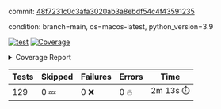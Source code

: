 commit: [48f7231c0c3afa3020ab3a8ebdf54c4f43591235](https://github.com/rcmdnk/homebrew-file/tree/48f7231c0c3afa3020ab3a8ebdf54c4f43591235)

condition: branch=main, os=macos-latest, python_version=3.9

[![test](https://github.com/rcmdnk/homebrew-file/actions/workflows/test.yml/badge.svg)](https://github.com/rcmdnk/homebrew-file/actions/runs/15146769585)
<a href="https://github.com/rcmdnk/homebrew-file/blob/48f7231c0c3afa3020ab3a8ebdf54c4f43591235/README.md"><img alt="Coverage" src="https://img.shields.io/badge/Coverage-62%25-yellow.svg" /></a><details><summary>Coverage Report </summary><table><tr><th>File</th><th>Stmts</th><th>Miss</th><th>Cover</th><th>Missing</th></tr><tbody><tr><td colspan="5"><b>bin</b></td></tr><tr><td>&nbsp; &nbsp;<a href="https://github.com/rcmdnk/homebrew-file/blob/48f7231c0c3afa3020ab3a8ebdf54c4f43591235/bin/brew-file">brew-file</a></td><td>2168</td><td>820</td><td>62%</td><td><a href="https://github.com/rcmdnk/homebrew-file/blob/48f7231c0c3afa3020ab3a8ebdf54c4f43591235/bin/brew-file#L56-L62">56&ndash;62</a>, <a href="https://github.com/rcmdnk/homebrew-file/blob/48f7231c0c3afa3020ab3a8ebdf54c4f43591235/bin/brew-file#L149">149</a>, <a href="https://github.com/rcmdnk/homebrew-file/blob/48f7231c0c3afa3020ab3a8ebdf54c4f43591235/bin/brew-file#L161">161</a>, <a href="https://github.com/rcmdnk/homebrew-file/blob/48f7231c0c3afa3020ab3a8ebdf54c4f43591235/bin/brew-file#L210">210</a>, <a href="https://github.com/rcmdnk/homebrew-file/blob/48f7231c0c3afa3020ab3a8ebdf54c4f43591235/bin/brew-file#L304">304</a>, <a href="https://github.com/rcmdnk/homebrew-file/blob/48f7231c0c3afa3020ab3a8ebdf54c4f43591235/bin/brew-file#L307">307</a>, <a href="https://github.com/rcmdnk/homebrew-file/blob/48f7231c0c3afa3020ab3a8ebdf54c4f43591235/bin/brew-file#L375-L377">375&ndash;377</a>, <a href="https://github.com/rcmdnk/homebrew-file/blob/48f7231c0c3afa3020ab3a8ebdf54c4f43591235/bin/brew-file#L386-L387">386&ndash;387</a>, <a href="https://github.com/rcmdnk/homebrew-file/blob/48f7231c0c3afa3020ab3a8ebdf54c4f43591235/bin/brew-file#L481">481</a>, <a href="https://github.com/rcmdnk/homebrew-file/blob/48f7231c0c3afa3020ab3a8ebdf54c4f43591235/bin/brew-file#L487-L490">487&ndash;490</a>, <a href="https://github.com/rcmdnk/homebrew-file/blob/48f7231c0c3afa3020ab3a8ebdf54c4f43591235/bin/brew-file#L528-L552">528&ndash;552</a>, <a href="https://github.com/rcmdnk/homebrew-file/blob/48f7231c0c3afa3020ab3a8ebdf54c4f43591235/bin/brew-file#L556-L564">556&ndash;564</a>, <a href="https://github.com/rcmdnk/homebrew-file/blob/48f7231c0c3afa3020ab3a8ebdf54c4f43591235/bin/brew-file#L690">690</a>, <a href="https://github.com/rcmdnk/homebrew-file/blob/48f7231c0c3afa3020ab3a8ebdf54c4f43591235/bin/brew-file#L810-L814">810&ndash;814</a>, <a href="https://github.com/rcmdnk/homebrew-file/blob/48f7231c0c3afa3020ab3a8ebdf54c4f43591235/bin/brew-file#L827-L832">827&ndash;832</a>, <a href="https://github.com/rcmdnk/homebrew-file/blob/48f7231c0c3afa3020ab3a8ebdf54c4f43591235/bin/brew-file#L843">843</a>, <a href="https://github.com/rcmdnk/homebrew-file/blob/48f7231c0c3afa3020ab3a8ebdf54c4f43591235/bin/brew-file#L860">860</a>, <a href="https://github.com/rcmdnk/homebrew-file/blob/48f7231c0c3afa3020ab3a8ebdf54c4f43591235/bin/brew-file#L864-L872">864&ndash;872</a>, <a href="https://github.com/rcmdnk/homebrew-file/blob/48f7231c0c3afa3020ab3a8ebdf54c4f43591235/bin/brew-file#L881-L884">881&ndash;884</a>, <a href="https://github.com/rcmdnk/homebrew-file/blob/48f7231c0c3afa3020ab3a8ebdf54c4f43591235/bin/brew-file#L886-L889">886&ndash;889</a>, <a href="https://github.com/rcmdnk/homebrew-file/blob/48f7231c0c3afa3020ab3a8ebdf54c4f43591235/bin/brew-file#L891-L894">891&ndash;894</a>, <a href="https://github.com/rcmdnk/homebrew-file/blob/48f7231c0c3afa3020ab3a8ebdf54c4f43591235/bin/brew-file#L905-L923">905&ndash;923</a>, <a href="https://github.com/rcmdnk/homebrew-file/blob/48f7231c0c3afa3020ab3a8ebdf54c4f43591235/bin/brew-file#L974-L984">974&ndash;984</a>, <a href="https://github.com/rcmdnk/homebrew-file/blob/48f7231c0c3afa3020ab3a8ebdf54c4f43591235/bin/brew-file#L987-L1014">987&ndash;1014</a>, <a href="https://github.com/rcmdnk/homebrew-file/blob/48f7231c0c3afa3020ab3a8ebdf54c4f43591235/bin/brew-file#L1030-L1045">1030&ndash;1045</a>, <a href="https://github.com/rcmdnk/homebrew-file/blob/48f7231c0c3afa3020ab3a8ebdf54c4f43591235/bin/brew-file#L1087">1087</a>, <a href="https://github.com/rcmdnk/homebrew-file/blob/48f7231c0c3afa3020ab3a8ebdf54c4f43591235/bin/brew-file#L1103-L1108">1103&ndash;1108</a>, <a href="https://github.com/rcmdnk/homebrew-file/blob/48f7231c0c3afa3020ab3a8ebdf54c4f43591235/bin/brew-file#L1112-L1114">1112&ndash;1114</a>, <a href="https://github.com/rcmdnk/homebrew-file/blob/48f7231c0c3afa3020ab3a8ebdf54c4f43591235/bin/brew-file#L1118-L1121">1118&ndash;1121</a>, <a href="https://github.com/rcmdnk/homebrew-file/blob/48f7231c0c3afa3020ab3a8ebdf54c4f43591235/bin/brew-file#L1125-L1127">1125&ndash;1127</a>, <a href="https://github.com/rcmdnk/homebrew-file/blob/48f7231c0c3afa3020ab3a8ebdf54c4f43591235/bin/brew-file#L1131-L1133">1131&ndash;1133</a>, <a href="https://github.com/rcmdnk/homebrew-file/blob/48f7231c0c3afa3020ab3a8ebdf54c4f43591235/bin/brew-file#L1137-L1139">1137&ndash;1139</a>, <a href="https://github.com/rcmdnk/homebrew-file/blob/48f7231c0c3afa3020ab3a8ebdf54c4f43591235/bin/brew-file#L1143-L1145">1143&ndash;1145</a>, <a href="https://github.com/rcmdnk/homebrew-file/blob/48f7231c0c3afa3020ab3a8ebdf54c4f43591235/bin/brew-file#L1149-L1151">1149&ndash;1151</a>, <a href="https://github.com/rcmdnk/homebrew-file/blob/48f7231c0c3afa3020ab3a8ebdf54c4f43591235/bin/brew-file#L1155-L1158">1155&ndash;1158</a>, <a href="https://github.com/rcmdnk/homebrew-file/blob/48f7231c0c3afa3020ab3a8ebdf54c4f43591235/bin/brew-file#L1162-L1164">1162&ndash;1164</a>, <a href="https://github.com/rcmdnk/homebrew-file/blob/48f7231c0c3afa3020ab3a8ebdf54c4f43591235/bin/brew-file#L1182">1182</a>, <a href="https://github.com/rcmdnk/homebrew-file/blob/48f7231c0c3afa3020ab3a8ebdf54c4f43591235/bin/brew-file#L1232-L1234">1232&ndash;1234</a>, <a href="https://github.com/rcmdnk/homebrew-file/blob/48f7231c0c3afa3020ab3a8ebdf54c4f43591235/bin/brew-file#L1237">1237</a>, <a href="https://github.com/rcmdnk/homebrew-file/blob/48f7231c0c3afa3020ab3a8ebdf54c4f43591235/bin/brew-file#L1243">1243</a>, <a href="https://github.com/rcmdnk/homebrew-file/blob/48f7231c0c3afa3020ab3a8ebdf54c4f43591235/bin/brew-file#L1265-L1268">1265&ndash;1268</a>, <a href="https://github.com/rcmdnk/homebrew-file/blob/48f7231c0c3afa3020ab3a8ebdf54c4f43591235/bin/brew-file#L1346">1346</a>, <a href="https://github.com/rcmdnk/homebrew-file/blob/48f7231c0c3afa3020ab3a8ebdf54c4f43591235/bin/brew-file#L1383">1383</a>, <a href="https://github.com/rcmdnk/homebrew-file/blob/48f7231c0c3afa3020ab3a8ebdf54c4f43591235/bin/brew-file#L1420">1420</a>, <a href="https://github.com/rcmdnk/homebrew-file/blob/48f7231c0c3afa3020ab3a8ebdf54c4f43591235/bin/brew-file#L1423">1423</a>, <a href="https://github.com/rcmdnk/homebrew-file/blob/48f7231c0c3afa3020ab3a8ebdf54c4f43591235/bin/brew-file#L1435">1435</a>, <a href="https://github.com/rcmdnk/homebrew-file/blob/48f7231c0c3afa3020ab3a8ebdf54c4f43591235/bin/brew-file#L1437">1437</a>, <a href="https://github.com/rcmdnk/homebrew-file/blob/48f7231c0c3afa3020ab3a8ebdf54c4f43591235/bin/brew-file#L1472-L1473">1472&ndash;1473</a>, <a href="https://github.com/rcmdnk/homebrew-file/blob/48f7231c0c3afa3020ab3a8ebdf54c4f43591235/bin/brew-file#L1478-L1481">1478&ndash;1481</a>, <a href="https://github.com/rcmdnk/homebrew-file/blob/48f7231c0c3afa3020ab3a8ebdf54c4f43591235/bin/brew-file#L1511-L1538">1511&ndash;1538</a>, <a href="https://github.com/rcmdnk/homebrew-file/blob/48f7231c0c3afa3020ab3a8ebdf54c4f43591235/bin/brew-file#L1545">1545</a>, <a href="https://github.com/rcmdnk/homebrew-file/blob/48f7231c0c3afa3020ab3a8ebdf54c4f43591235/bin/brew-file#L1547">1547</a>, <a href="https://github.com/rcmdnk/homebrew-file/blob/48f7231c0c3afa3020ab3a8ebdf54c4f43591235/bin/brew-file#L1556-L1557">1556&ndash;1557</a>, <a href="https://github.com/rcmdnk/homebrew-file/blob/48f7231c0c3afa3020ab3a8ebdf54c4f43591235/bin/brew-file#L1562">1562</a>, <a href="https://github.com/rcmdnk/homebrew-file/blob/48f7231c0c3afa3020ab3a8ebdf54c4f43591235/bin/brew-file#L1568">1568</a>, <a href="https://github.com/rcmdnk/homebrew-file/blob/48f7231c0c3afa3020ab3a8ebdf54c4f43591235/bin/brew-file#L1572-L1583">1572&ndash;1583</a>, <a href="https://github.com/rcmdnk/homebrew-file/blob/48f7231c0c3afa3020ab3a8ebdf54c4f43591235/bin/brew-file#L1586-L1591">1586&ndash;1591</a>, <a href="https://github.com/rcmdnk/homebrew-file/blob/48f7231c0c3afa3020ab3a8ebdf54c4f43591235/bin/brew-file#L1602-L1622">1602&ndash;1622</a>, <a href="https://github.com/rcmdnk/homebrew-file/blob/48f7231c0c3afa3020ab3a8ebdf54c4f43591235/bin/brew-file#L1650">1650</a>, <a href="https://github.com/rcmdnk/homebrew-file/blob/48f7231c0c3afa3020ab3a8ebdf54c4f43591235/bin/brew-file#L1689-L1696">1689&ndash;1696</a>, <a href="https://github.com/rcmdnk/homebrew-file/blob/48f7231c0c3afa3020ab3a8ebdf54c4f43591235/bin/brew-file#L1703-L1711">1703&ndash;1711</a>, <a href="https://github.com/rcmdnk/homebrew-file/blob/48f7231c0c3afa3020ab3a8ebdf54c4f43591235/bin/brew-file#L1727">1727</a>, <a href="https://github.com/rcmdnk/homebrew-file/blob/48f7231c0c3afa3020ab3a8ebdf54c4f43591235/bin/brew-file#L1737">1737</a>, <a href="https://github.com/rcmdnk/homebrew-file/blob/48f7231c0c3afa3020ab3a8ebdf54c4f43591235/bin/brew-file#L1743">1743</a>, <a href="https://github.com/rcmdnk/homebrew-file/blob/48f7231c0c3afa3020ab3a8ebdf54c4f43591235/bin/brew-file#L1753">1753</a>, <a href="https://github.com/rcmdnk/homebrew-file/blob/48f7231c0c3afa3020ab3a8ebdf54c4f43591235/bin/brew-file#L1762-L1763">1762&ndash;1763</a>, <a href="https://github.com/rcmdnk/homebrew-file/blob/48f7231c0c3afa3020ab3a8ebdf54c4f43591235/bin/brew-file#L1767">1767</a>, <a href="https://github.com/rcmdnk/homebrew-file/blob/48f7231c0c3afa3020ab3a8ebdf54c4f43591235/bin/brew-file#L1773">1773</a>, <a href="https://github.com/rcmdnk/homebrew-file/blob/48f7231c0c3afa3020ab3a8ebdf54c4f43591235/bin/brew-file#L1779-L1783">1779&ndash;1783</a>, <a href="https://github.com/rcmdnk/homebrew-file/blob/48f7231c0c3afa3020ab3a8ebdf54c4f43591235/bin/brew-file#L1799-L1806">1799&ndash;1806</a>, <a href="https://github.com/rcmdnk/homebrew-file/blob/48f7231c0c3afa3020ab3a8ebdf54c4f43591235/bin/brew-file#L1813-L1817">1813&ndash;1817</a>, <a href="https://github.com/rcmdnk/homebrew-file/blob/48f7231c0c3afa3020ab3a8ebdf54c4f43591235/bin/brew-file#L1821">1821</a>, <a href="https://github.com/rcmdnk/homebrew-file/blob/48f7231c0c3afa3020ab3a8ebdf54c4f43591235/bin/brew-file#L1834-L1835">1834&ndash;1835</a>, <a href="https://github.com/rcmdnk/homebrew-file/blob/48f7231c0c3afa3020ab3a8ebdf54c4f43591235/bin/brew-file#L1856-L1964">1856&ndash;1964</a>, <a href="https://github.com/rcmdnk/homebrew-file/blob/48f7231c0c3afa3020ab3a8ebdf54c4f43591235/bin/brew-file#L1967-L1976">1967&ndash;1976</a>, <a href="https://github.com/rcmdnk/homebrew-file/blob/48f7231c0c3afa3020ab3a8ebdf54c4f43591235/bin/brew-file#L1989">1989</a>, <a href="https://github.com/rcmdnk/homebrew-file/blob/48f7231c0c3afa3020ab3a8ebdf54c4f43591235/bin/brew-file#L1994">1994</a>, <a href="https://github.com/rcmdnk/homebrew-file/blob/48f7231c0c3afa3020ab3a8ebdf54c4f43591235/bin/brew-file#L1999-L2038">1999&ndash;2038</a>, <a href="https://github.com/rcmdnk/homebrew-file/blob/48f7231c0c3afa3020ab3a8ebdf54c4f43591235/bin/brew-file#L2048-L2075">2048&ndash;2075</a>, <a href="https://github.com/rcmdnk/homebrew-file/blob/48f7231c0c3afa3020ab3a8ebdf54c4f43591235/bin/brew-file#L2079-L2145">2079&ndash;2145</a>, <a href="https://github.com/rcmdnk/homebrew-file/blob/48f7231c0c3afa3020ab3a8ebdf54c4f43591235/bin/brew-file#L2152-L2155">2152&ndash;2155</a>, <a href="https://github.com/rcmdnk/homebrew-file/blob/48f7231c0c3afa3020ab3a8ebdf54c4f43591235/bin/brew-file#L2164-L2167">2164&ndash;2167</a>, <a href="https://github.com/rcmdnk/homebrew-file/blob/48f7231c0c3afa3020ab3a8ebdf54c4f43591235/bin/brew-file#L2176-L2179">2176&ndash;2179</a>, <a href="https://github.com/rcmdnk/homebrew-file/blob/48f7231c0c3afa3020ab3a8ebdf54c4f43591235/bin/brew-file#L2188-L2209">2188&ndash;2209</a>, <a href="https://github.com/rcmdnk/homebrew-file/blob/48f7231c0c3afa3020ab3a8ebdf54c4f43591235/bin/brew-file#L2219-L2237">2219&ndash;2237</a>, <a href="https://github.com/rcmdnk/homebrew-file/blob/48f7231c0c3afa3020ab3a8ebdf54c4f43591235/bin/brew-file#L2246-L2256">2246&ndash;2256</a>, <a href="https://github.com/rcmdnk/homebrew-file/blob/48f7231c0c3afa3020ab3a8ebdf54c4f43591235/bin/brew-file#L2259-L2274">2259&ndash;2274</a>, <a href="https://github.com/rcmdnk/homebrew-file/blob/48f7231c0c3afa3020ab3a8ebdf54c4f43591235/bin/brew-file#L2277-L2289">2277&ndash;2289</a>, <a href="https://github.com/rcmdnk/homebrew-file/blob/48f7231c0c3afa3020ab3a8ebdf54c4f43591235/bin/brew-file#L2296">2296</a>, <a href="https://github.com/rcmdnk/homebrew-file/blob/48f7231c0c3afa3020ab3a8ebdf54c4f43591235/bin/brew-file#L2300-L2307">2300&ndash;2307</a>, <a href="https://github.com/rcmdnk/homebrew-file/blob/48f7231c0c3afa3020ab3a8ebdf54c4f43591235/bin/brew-file#L2314-L2315">2314&ndash;2315</a>, <a href="https://github.com/rcmdnk/homebrew-file/blob/48f7231c0c3afa3020ab3a8ebdf54c4f43591235/bin/brew-file#L2344">2344</a>, <a href="https://github.com/rcmdnk/homebrew-file/blob/48f7231c0c3afa3020ab3a8ebdf54c4f43591235/bin/brew-file#L2350">2350</a>, <a href="https://github.com/rcmdnk/homebrew-file/blob/48f7231c0c3afa3020ab3a8ebdf54c4f43591235/bin/brew-file#L2358-L2362">2358&ndash;2362</a>, <a href="https://github.com/rcmdnk/homebrew-file/blob/48f7231c0c3afa3020ab3a8ebdf54c4f43591235/bin/brew-file#L2373-L2376">2373&ndash;2376</a>, <a href="https://github.com/rcmdnk/homebrew-file/blob/48f7231c0c3afa3020ab3a8ebdf54c4f43591235/bin/brew-file#L2383">2383</a>, <a href="https://github.com/rcmdnk/homebrew-file/blob/48f7231c0c3afa3020ab3a8ebdf54c4f43591235/bin/brew-file#L2390">2390</a>, <a href="https://github.com/rcmdnk/homebrew-file/blob/48f7231c0c3afa3020ab3a8ebdf54c4f43591235/bin/brew-file#L2394">2394</a>, <a href="https://github.com/rcmdnk/homebrew-file/blob/48f7231c0c3afa3020ab3a8ebdf54c4f43591235/bin/brew-file#L2415-L2448">2415&ndash;2448</a>, <a href="https://github.com/rcmdnk/homebrew-file/blob/48f7231c0c3afa3020ab3a8ebdf54c4f43591235/bin/brew-file#L2468">2468</a>, <a href="https://github.com/rcmdnk/homebrew-file/blob/48f7231c0c3afa3020ab3a8ebdf54c4f43591235/bin/brew-file#L2485-L2486">2485&ndash;2486</a>, <a href="https://github.com/rcmdnk/homebrew-file/blob/48f7231c0c3afa3020ab3a8ebdf54c4f43591235/bin/brew-file#L2490">2490</a>, <a href="https://github.com/rcmdnk/homebrew-file/blob/48f7231c0c3afa3020ab3a8ebdf54c4f43591235/bin/brew-file#L2495-L2496">2495&ndash;2496</a>, <a href="https://github.com/rcmdnk/homebrew-file/blob/48f7231c0c3afa3020ab3a8ebdf54c4f43591235/bin/brew-file#L2502-L2522">2502&ndash;2522</a>, <a href="https://github.com/rcmdnk/homebrew-file/blob/48f7231c0c3afa3020ab3a8ebdf54c4f43591235/bin/brew-file#L2526-L2536">2526&ndash;2536</a>, <a href="https://github.com/rcmdnk/homebrew-file/blob/48f7231c0c3afa3020ab3a8ebdf54c4f43591235/bin/brew-file#L2539">2539</a>, <a href="https://github.com/rcmdnk/homebrew-file/blob/48f7231c0c3afa3020ab3a8ebdf54c4f43591235/bin/brew-file#L2555">2555</a>, <a href="https://github.com/rcmdnk/homebrew-file/blob/48f7231c0c3afa3020ab3a8ebdf54c4f43591235/bin/brew-file#L2559-L2565">2559&ndash;2565</a>, <a href="https://github.com/rcmdnk/homebrew-file/blob/48f7231c0c3afa3020ab3a8ebdf54c4f43591235/bin/brew-file#L2567">2567</a>, <a href="https://github.com/rcmdnk/homebrew-file/blob/48f7231c0c3afa3020ab3a8ebdf54c4f43591235/bin/brew-file#L2573">2573</a>, <a href="https://github.com/rcmdnk/homebrew-file/blob/48f7231c0c3afa3020ab3a8ebdf54c4f43591235/bin/brew-file#L2602-L2614">2602&ndash;2614</a>, <a href="https://github.com/rcmdnk/homebrew-file/blob/48f7231c0c3afa3020ab3a8ebdf54c4f43591235/bin/brew-file#L2630-L2631">2630&ndash;2631</a>, <a href="https://github.com/rcmdnk/homebrew-file/blob/48f7231c0c3afa3020ab3a8ebdf54c4f43591235/bin/brew-file#L2633">2633</a>, <a href="https://github.com/rcmdnk/homebrew-file/blob/48f7231c0c3afa3020ab3a8ebdf54c4f43591235/bin/brew-file#L2643">2643</a>, <a href="https://github.com/rcmdnk/homebrew-file/blob/48f7231c0c3afa3020ab3a8ebdf54c4f43591235/bin/brew-file#L2658-L2905">2658&ndash;2905</a>, <a href="https://github.com/rcmdnk/homebrew-file/blob/48f7231c0c3afa3020ab3a8ebdf54c4f43591235/bin/brew-file#L2928-L2930">2928&ndash;2930</a>, <a href="https://github.com/rcmdnk/homebrew-file/blob/48f7231c0c3afa3020ab3a8ebdf54c4f43591235/bin/brew-file#L2939-L2949">2939&ndash;2949</a>, <a href="https://github.com/rcmdnk/homebrew-file/blob/48f7231c0c3afa3020ab3a8ebdf54c4f43591235/bin/brew-file#L2961-L2967">2961&ndash;2967</a>, <a href="https://github.com/rcmdnk/homebrew-file/blob/48f7231c0c3afa3020ab3a8ebdf54c4f43591235/bin/brew-file#L2979-L3003">2979&ndash;3003</a>, <a href="https://github.com/rcmdnk/homebrew-file/blob/48f7231c0c3afa3020ab3a8ebdf54c4f43591235/bin/brew-file#L3009-L3046">3009&ndash;3046</a>, <a href="https://github.com/rcmdnk/homebrew-file/blob/48f7231c0c3afa3020ab3a8ebdf54c4f43591235/bin/brew-file#L3054-L3078">3054&ndash;3078</a>, <a href="https://github.com/rcmdnk/homebrew-file/blob/48f7231c0c3afa3020ab3a8ebdf54c4f43591235/bin/brew-file#L3082-L3095">3082&ndash;3095</a>, <a href="https://github.com/rcmdnk/homebrew-file/blob/48f7231c0c3afa3020ab3a8ebdf54c4f43591235/bin/brew-file#L3099-L3112">3099&ndash;3112</a>, <a href="https://github.com/rcmdnk/homebrew-file/blob/48f7231c0c3afa3020ab3a8ebdf54c4f43591235/bin/brew-file#L3116">3116</a>, <a href="https://github.com/rcmdnk/homebrew-file/blob/48f7231c0c3afa3020ab3a8ebdf54c4f43591235/bin/brew-file#L3129-L3135">3129&ndash;3135</a>, <a href="https://github.com/rcmdnk/homebrew-file/blob/48f7231c0c3afa3020ab3a8ebdf54c4f43591235/bin/brew-file#L3161-L3162">3161&ndash;3162</a>, <a href="https://github.com/rcmdnk/homebrew-file/blob/48f7231c0c3afa3020ab3a8ebdf54c4f43591235/bin/brew-file#L3253">3253</a>, <a href="https://github.com/rcmdnk/homebrew-file/blob/48f7231c0c3afa3020ab3a8ebdf54c4f43591235/bin/brew-file#L3255">3255</a>, <a href="https://github.com/rcmdnk/homebrew-file/blob/48f7231c0c3afa3020ab3a8ebdf54c4f43591235/bin/brew-file#L3260-L3271">3260&ndash;3271</a>, <a href="https://github.com/rcmdnk/homebrew-file/blob/48f7231c0c3afa3020ab3a8ebdf54c4f43591235/bin/brew-file#L3287">3287</a>, <a href="https://github.com/rcmdnk/homebrew-file/blob/48f7231c0c3afa3020ab3a8ebdf54c4f43591235/bin/brew-file#L3305-L3322">3305&ndash;3322</a>, <a href="https://github.com/rcmdnk/homebrew-file/blob/48f7231c0c3afa3020ab3a8ebdf54c4f43591235/bin/brew-file#L3345">3345</a>, <a href="https://github.com/rcmdnk/homebrew-file/blob/48f7231c0c3afa3020ab3a8ebdf54c4f43591235/bin/brew-file#L3351">3351</a>, <a href="https://github.com/rcmdnk/homebrew-file/blob/48f7231c0c3afa3020ab3a8ebdf54c4f43591235/bin/brew-file#L3355-L3366">3355&ndash;3366</a>, <a href="https://github.com/rcmdnk/homebrew-file/blob/48f7231c0c3afa3020ab3a8ebdf54c4f43591235/bin/brew-file#L3375">3375</a>, <a href="https://github.com/rcmdnk/homebrew-file/blob/48f7231c0c3afa3020ab3a8ebdf54c4f43591235/bin/brew-file#L3387">3387</a>, <a href="https://github.com/rcmdnk/homebrew-file/blob/48f7231c0c3afa3020ab3a8ebdf54c4f43591235/bin/brew-file#L3389-L3393">3389&ndash;3393</a>, <a href="https://github.com/rcmdnk/homebrew-file/blob/48f7231c0c3afa3020ab3a8ebdf54c4f43591235/bin/brew-file#L3397-L3400">3397&ndash;3400</a>, <a href="https://github.com/rcmdnk/homebrew-file/blob/48f7231c0c3afa3020ab3a8ebdf54c4f43591235/bin/brew-file#L3403-L3406">3403&ndash;3406</a>, <a href="https://github.com/rcmdnk/homebrew-file/blob/48f7231c0c3afa3020ab3a8ebdf54c4f43591235/bin/brew-file#L3409-L3417">3409&ndash;3417</a>, <a href="https://github.com/rcmdnk/homebrew-file/blob/48f7231c0c3afa3020ab3a8ebdf54c4f43591235/bin/brew-file#L3446-L3453">3446&ndash;3453</a>, <a href="https://github.com/rcmdnk/homebrew-file/blob/48f7231c0c3afa3020ab3a8ebdf54c4f43591235/bin/brew-file#L3464-L3471">3464&ndash;3471</a>, <a href="https://github.com/rcmdnk/homebrew-file/blob/48f7231c0c3afa3020ab3a8ebdf54c4f43591235/bin/brew-file#L3552-L3554">3552&ndash;3554</a>, <a href="https://github.com/rcmdnk/homebrew-file/blob/48f7231c0c3afa3020ab3a8ebdf54c4f43591235/bin/brew-file#L3577">3577</a>, <a href="https://github.com/rcmdnk/homebrew-file/blob/48f7231c0c3afa3020ab3a8ebdf54c4f43591235/bin/brew-file#L3583">3583</a>, <a href="https://github.com/rcmdnk/homebrew-file/blob/48f7231c0c3afa3020ab3a8ebdf54c4f43591235/bin/brew-file#L4146-L4147">4146&ndash;4147</a>, <a href="https://github.com/rcmdnk/homebrew-file/blob/48f7231c0c3afa3020ab3a8ebdf54c4f43591235/bin/brew-file#L4150">4150</a>, <a href="https://github.com/rcmdnk/homebrew-file/blob/48f7231c0c3afa3020ab3a8ebdf54c4f43591235/bin/brew-file#L4154">4154</a>, <a href="https://github.com/rcmdnk/homebrew-file/blob/48f7231c0c3afa3020ab3a8ebdf54c4f43591235/bin/brew-file#L4162">4162</a>, <a href="https://github.com/rcmdnk/homebrew-file/blob/48f7231c0c3afa3020ab3a8ebdf54c4f43591235/bin/brew-file#L4167-L4169">4167&ndash;4169</a>, <a href="https://github.com/rcmdnk/homebrew-file/blob/48f7231c0c3afa3020ab3a8ebdf54c4f43591235/bin/brew-file#L4171-L4173">4171&ndash;4173</a>, <a href="https://github.com/rcmdnk/homebrew-file/blob/48f7231c0c3afa3020ab3a8ebdf54c4f43591235/bin/brew-file#L4178-L4179">4178&ndash;4179</a>, <a href="https://github.com/rcmdnk/homebrew-file/blob/48f7231c0c3afa3020ab3a8ebdf54c4f43591235/bin/brew-file#L4181-L4183">4181&ndash;4183</a>, <a href="https://github.com/rcmdnk/homebrew-file/blob/48f7231c0c3afa3020ab3a8ebdf54c4f43591235/bin/brew-file#L4185-L4186">4185&ndash;4186</a>, <a href="https://github.com/rcmdnk/homebrew-file/blob/48f7231c0c3afa3020ab3a8ebdf54c4f43591235/bin/brew-file#L4188-L4262">4188&ndash;4262</a>, <a href="https://github.com/rcmdnk/homebrew-file/blob/48f7231c0c3afa3020ab3a8ebdf54c4f43591235/bin/brew-file#L4268-L4278">4268&ndash;4278</a></td></tr><tr><td><b>TOTAL</b></td><td><b>2168</b></td><td><b>820</b></td><td><b>62%</b></td><td>&nbsp;</td></tr></tbody></table></details>

| Tests | Skipped | Failures | Errors | Time |
| ----- | ------- | -------- | -------- | ------------------ |
| 129 | 0 :zzz: | 0 :x: | 0 :fire: | 2m 13s :stopwatch: |

